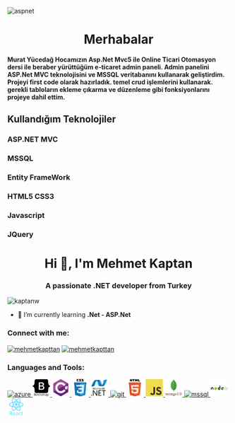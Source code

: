 
![aspnet](https://github.com/KaptanW/MVCOnlineTicariOtomasyon/assets/102242503/3da2a75d-ea63-4b20-9d51-526577724a35)

<h1 align="center">Merhabalar</h1>
<h4>Murat Yücedağ Hocamızın Asp.Net Mvc5 ile Online Ticari Otomasyon dersi ile beraber yürüttüğüm e-ticaret admin paneli. Admin panelini ASP.Net MVC teknolojisini ve MSSQL veritabanını kullanarak geliştirdim. 
Projeyi first code olarak hazırladık. temel crud işlemlerini kullanarak. gerekli tabloların ekleme çıkarma ve düzenleme gibi fonksiyonlarını projeye dahil ettim.</h4>
<h2>Kullandığım Teknolojiler</h2>
<h3>ASP.NET MVC</h3>
<h3>MSSQL</h3>
<h3>Entity FrameWork</h3>
<h3>HTML5 CSS3</h3>
<h3>Javascript</h3>
<h3>JQuery</h3>


<h1 align="center">Hi 👋, I'm Mehmet Kaptan</h1>
<h3 align="center">A passionate .NET developer from Turkey</h3>

<p align="left"> <img src="https://komarev.com/ghpvc/?username=kaptanw&label=Profile%20views&color=0e75b6&style=flat" alt="kaptanw" /> </p>

- 🌱 I’m currently learning **.Net - ASP.Net**

<h3 align="left">Connect with me:</h3>
<p align="left">
<a href="https://linkedin.com/in/mehmetkapttan" target="blank"><img align="center" src="https://raw.githubusercontent.com/rahuldkjain/github-profile-readme-generator/master/src/images/icons/Social/linked-in-alt.svg" alt="mehmetkapttan" height="30" width="40" /></a>
<a href="https://instagram.com/mehmetkapttan" target="blank"><img align="center" src="https://raw.githubusercontent.com/rahuldkjain/github-profile-readme-generator/master/src/images/icons/Social/instagram.svg" alt="mehmetkapttan" height="30" width="40" /></a>
</p>

<h3 align="left">Languages and Tools:</h3>
<p align="left"> <a href="https://azure.microsoft.com/en-in/" target="_blank" rel="noreferrer"> <img src="https://www.vectorlogo.zone/logos/microsoft_azure/microsoft_azure-icon.svg" alt="azure" width="40" height="40"/> </a> <a href="https://getbootstrap.com" target="_blank" rel="noreferrer"> <img src="https://raw.githubusercontent.com/devicons/devicon/master/icons/bootstrap/bootstrap-plain-wordmark.svg" alt="bootstrap" width="40" height="40"/> </a> <a href="https://www.w3schools.com/cs/" target="_blank" rel="noreferrer"> <img src="https://raw.githubusercontent.com/devicons/devicon/master/icons/csharp/csharp-original.svg" alt="csharp" width="40" height="40"/> </a> <a href="https://www.w3schools.com/css/" target="_blank" rel="noreferrer"> <img src="https://raw.githubusercontent.com/devicons/devicon/master/icons/css3/css3-original-wordmark.svg" alt="css3" width="40" height="40"/> </a> <a href="https://dotnet.microsoft.com/" target="_blank" rel="noreferrer"> <img src="https://raw.githubusercontent.com/devicons/devicon/master/icons/dot-net/dot-net-original-wordmark.svg" alt="dotnet" width="40" height="40"/> </a> <a href="https://git-scm.com/" target="_blank" rel="noreferrer"> <img src="https://www.vectorlogo.zone/logos/git-scm/git-scm-icon.svg" alt="git" width="40" height="40"/> </a> <a href="https://www.w3.org/html/" target="_blank" rel="noreferrer"> <img src="https://raw.githubusercontent.com/devicons/devicon/master/icons/html5/html5-original-wordmark.svg" alt="html5" width="40" height="40"/> </a> <a href="https://developer.mozilla.org/en-US/docs/Web/JavaScript" target="_blank" rel="noreferrer"> <img src="https://raw.githubusercontent.com/devicons/devicon/master/icons/javascript/javascript-original.svg" alt="javascript" width="40" height="40"/> </a> <a href="https://www.mongodb.com/" target="_blank" rel="noreferrer"> <img src="https://raw.githubusercontent.com/devicons/devicon/master/icons/mongodb/mongodb-original-wordmark.svg" alt="mongodb" width="40" height="40"/> </a> <a href="https://www.microsoft.com/en-us/sql-server" target="_blank" rel="noreferrer"> <img src="https://www.svgrepo.com/show/303229/microsoft-sql-server-logo.svg" alt="mssql" width="40" height="40"/> </a> <a href="https://nodejs.org" target="_blank" rel="noreferrer"> <img src="https://raw.githubusercontent.com/devicons/devicon/master/icons/nodejs/nodejs-original-wordmark.svg" alt="nodejs" width="40" height="40"/> </a> <a href="https://reactjs.org/" target="_blank" rel="noreferrer"> <img src="https://raw.githubusercontent.com/devicons/devicon/master/icons/react/react-original-wordmark.svg" alt="react" width="40" height="40"/> </a> </p>
